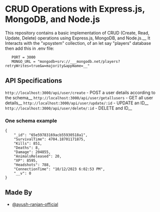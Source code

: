 # CRUD Operations with Express.js, MongoDB, and Node.js

This repository contains a basic implementation of CRUD (Create, Read, Update, Delete) operations using Express.js, MongoDB, and Node.js.__
It Interacts with the "xpsystem" collection, of an let say "players" database then add this in .env file:
```
   PORT = 3000 
   MONGO_URL = "mongodb+srv://___mongodb.net/players?retryWrites=true&w=majority&appName=__"
```

## API Specifications

```http://localhost:3000/api/user/create``` - POST a user details according to the schema__
```http://localhost:3000/api/user/getallusers``` - GET all user details__
```http://localhost:3000/api/user/update/:id``` - UPDATE an ID__
```http://localhost:3000/api/user/delete/:id``` - DELETE and ID__

### One schema example

    {
        "_id": "65e59783169acb55930518a1",
        "SurvivalTime": 4704.18701171875,
        "Kills": 851,
        "Deaths": 8,
        "Damage": 204855,
        "AnimalsReleased": 20,
        "XP": 8595,
        "Headshots": 788,
        "ConnectionTime": "10/12/2023 6:02:53 PM",
        "__v": 0
    }

## Made By

- [@ayush-ranjan-official](https://github.com/ayush-ranjan-official)
